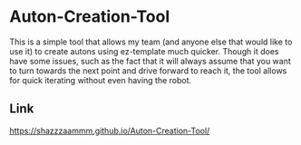 # Auton-Creation-Tool
This is a simple tool that allows my team (and anyone else that would like to use it) to create autons using ez-template much quicker. Though it does have some issues, such as the fact that it will always assume that you want to turn towards the next point and drive forward to reach it, the tool allows for quick iterating without even having the robot.

## Link
https://shazzzaammm.github.io/Auton-Creation-Tool/
